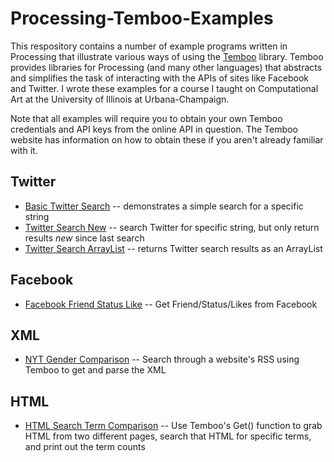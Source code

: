 Processing-Temboo-Examples
==========================

This respository contains a number of example programs written in Processing that illustrate various ways of using the [Temboo](http://temboo.com) library. Temboo provides libraries for Processing (and many other languages) that abstracts and simplifies the task of interacting with the APIs of sites like Facebook and Twitter. I wrote these examples for a course I taught on Computational Art at the University of Illinois at Urbana-Champaign.

Note that all examples will require you to obtain your own Temboo credentials and API keys from the online API in question. The Temboo website has information on how to obtain these if you aren't already familiar with it.


Twitter
------

- [Basic Twitter Search](https://github.com/bengrosser/Processing-Temboo-Examples/blob/master/Twitter_Search_Basic.pde) -- demonstrates a simple search for a specific string
- [Twitter Search New](https://github.com/bengrosser/Processing-Temboo-Examples/blob/master/Twitter_Search_New.pde) -- search Twitter for specific string, but only return results *new* since last search
- [Twitter Search ArrayList](https://github.com/bengrosser/Processing-Temboo-Examples/blob/master/Twitter_Search_ArrayList.pde) -- returns Twitter search results as an ArrayList

Facebook
--------

- [Facebook Friend Status Like](https://github.com/bengrosser/Processing-Temboo-Examples/blob/master/Facebook_Friend_Status_Like.pde) -- Get Friend/Status/Likes from Facebook

XML
---

- [NYT Gender Comparison](https://github.com/bengrosser/Processing-Temboo-Examples/blob/master/Get_XML_NYT_Gender_Comparison.pde) -- Search through a website's RSS using Temboo to get and parse the XML


HTML
----

- [HTML Search Term Comparison](https://github.com/bengrosser/Processing-Temboo-Examples/blob/master/Get_HTML_Search_Comparison.pde) -- Use Temboo's Get() function to grab HTML from two different pages, search that HTML for specific terms, and print out the term counts



